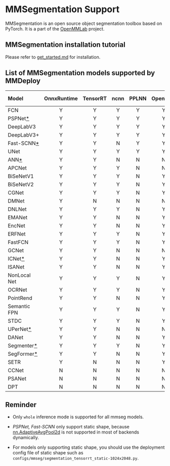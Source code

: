 # MMSegmentation Support

MMSegmentation is an open source object segmentation toolbox based on PyTorch. It is a part of the [OpenMMLab](https://openmmlab.com/) project.

## MMSegmentation installation tutorial

Please refer to [get_started.md](https://github.com/open-mmlab/mmsegmentation/blob/master/docs/en/get_started.md#installation) for installation.

## List of MMSegmentation models supported by MMDeploy

| Model                        | OnnxRuntime | TensorRT | ncnn | PPLNN | OpenVino |                                       Model config                                       |
| :--------------------------- | :---------: | :------: | :--: | :---: | :------: | :--------------------------------------------------------------------------------------: |
| FCN                          |      Y      |    Y     |  Y   |   Y   |    Y     |      [config](https://github.com/open-mmlab/mmsegmentation/tree/master/configs/fcn)      |
| PSPNet[\*](#static_shape)    |      Y      |    Y     |  Y   |   Y   |    Y     |    [config](https://github.com/open-mmlab/mmsegmentation/tree/master/configs/pspnet)     |
| DeepLabV3                    |      Y      |    Y     |  Y   |   Y   |    Y     |   [config](https://github.com/open-mmlab/mmsegmentation/tree/master/configs/deeplabv3)   |
| DeepLabV3+                   |      Y      |    Y     |  Y   |   Y   |    Y     | [config](https://github.com/open-mmlab/mmsegmentation/tree/master/configs/deeplabv3plus) |
| Fast-SCNN[\*](#static_shape) |      Y      |    Y     |  N   |   Y   |    Y     |   [config](https://github.com/open-mmlab/mmsegmentation/tree/master/configs/fastscnn)    |
| UNet                         |      Y      |    Y     |  Y   |   Y   |    Y     |     [config](https://github.com/open-mmlab/mmsegmentation/tree/master/configs/unet)      |
| ANN[\*](#static_shape)       |      Y      |    Y     |  N   |   N   |    N     |      [config](https://github.com/open-mmlab/mmsegmentation/tree/master/configs/ann)      |
| APCNet                       |      Y      |    Y     |  Y   |   N   |    N     |    [config](https://github.com/open-mmlab/mmsegmentation/tree/master/configs/apcnet)     |
| BiSeNetV1                    |      Y      |    Y     |  Y   |   N   |    Y     |   [config](https://github.com/open-mmlab/mmsegmentation/tree/master/configs/bisenetv1)   |
| BiSeNetV2                    |      Y      |    Y     |  Y   |   N   |    Y     |   [config](https://github.com/open-mmlab/mmsegmentation/tree/master/configs/bisenetv2)   |
| CGNet                        |      Y      |    Y     |  Y   |   N   |    Y     |     [config](https://github.com/open-mmlab/mmsegmentation/tree/master/configs/cgnet)     |
| DMNet                        |      Y      |    N     |  N   |   N   |    N     |     [config](https://github.com/open-mmlab/mmsegmentation/tree/master/configs/dmnet)     |
| DNLNet                       |      Y      |    Y     |  Y   |   N   |    Y     |    [config](https://github.com/open-mmlab/mmsegmentation/tree/master/configs/dnlnet)     |
| EMANet                       |      Y      |    Y     |  N   |   N   |    Y     |    [config](https://github.com/open-mmlab/mmsegmentation/tree/master/configs/emanet)     |
| EncNet                       |      Y      |    Y     |  N   |   N   |    Y     |    [config](https://github.com/open-mmlab/mmsegmentation/tree/master/configs/encnet)     |
| ERFNet                       |      Y      |    Y     |  Y   |   N   |    Y     |    [config](https://github.com/open-mmlab/mmsegmentation/tree/master/configs/erfnet)     |
| FastFCN                      |      Y      |    Y     |  Y   |   N   |    Y     |    [config](https://github.com/open-mmlab/mmsegmentation/tree/master/configs/fastfcn)    |
| GCNet                        |      Y      |    Y     |  N   |   N   |    N     |     [config](https://github.com/open-mmlab/mmsegmentation/tree/master/configs/gcnet)     |
| ICNet[\*](#static_shape)     |      Y      |    Y     |  N   |   N   |    Y     |     [config](https://github.com/open-mmlab/mmsegmentation/tree/master/configs/icnet)     |
| ISANet                       |      Y      |    Y     |  N   |   N   |    Y     |    [config](https://github.com/open-mmlab/mmsegmentation/tree/master/configs/isanet)     |
| NonLocal Net                 |      Y      |    Y     |  Y   |   N   |    Y     | [config](https://github.com/open-mmlab/mmsegmentation/tree/master/configs/nonlocal_net)  |
| OCRNet                       |      Y      |    Y     |  Y   |   N   |    Y     |    [config](https://github.com/open-mmlab/mmsegmentation/tree/master/configs/ocrnet)     |
| PointRend                    |      Y      |    Y     |  N   |   N   |    Y     |  [config](https://github.com/open-mmlab/mmsegmentation/tree/master/configs/point_rend)   |
| Semantic FPN                 |      Y      |    Y     |  Y   |   N   |    Y     |    [config](https://github.com/open-mmlab/mmsegmentation/tree/master/configs/sem_fpn)    |
| STDC                         |      Y      |    Y     |  Y   |   N   |    Y     |     [config](https://github.com/open-mmlab/mmsegmentation/tree/master/configs/stdc)      |
| UPerNet[\*](#static_shape)   |      Y      |    Y     |  N   |   N   |    N     |    [config](https://github.com/open-mmlab/mmsegmentation/tree/master/configs/upernet)    |
| DANet                        |      Y      |    Y     |  N   |   N   |    Y     |     [config](https://github.com/open-mmlab/mmsegmentation/tree/master/configs/danet)     |
| Segmenter[*](#static_shape) |      Y      |    Y     |  Y   |   N   |    Y     |   [config](https://github.com/open-mmlab/mmsegmentation/tree/master/configs/segmenter)   |
| SegFormer[\*](#static_shape) |      Y      |    Y     |  N   |   N   |    Y     |   [config](https://github.com/open-mmlab/mmsegmentation/tree/master/configs/segformer)   |
| SETR                         |      Y      |    N     |  N   |   N   |    Y     |     [config](https://github.com/open-mmlab/mmsegmentation/tree/master/configs/setr)      |
| CCNet                        |      N      |    N     |  N   |   N   |    N     |     [config](https://github.com/open-mmlab/mmsegmentation/tree/master/configs/ccnet)     |
| PSANet                       |      N      |    N     |  N   |   N   |    N     |    [config](https://github.com/open-mmlab/mmsegmentation/tree/master/configs/psanet)     |
| DPT                          |      N      |    N     |  N   |   N   |    N     |      [config](https://github.com/open-mmlab/mmsegmentation/tree/master/configs/dpt)      |

## Reminder

- Only `whole` inference mode is supported for all mmseg models.

- <i id="static_shape">PSPNet, Fast-SCNN</i> only support static shape, because [nn.AdaptiveAvgPool2d](https://github.com/open-mmlab/mmsegmentation/blob/97f9670c5a4a2a3b4cfb411bcc26db16b23745f7/mmseg/models/decode_heads/psp_head.py#L38) is not supported in most of backends dynamically.

- For models only supporting static shape, you should use the deployment config file of static shape such as `configs/mmseg/segmentation_tensorrt_static-1024x2048.py`.
